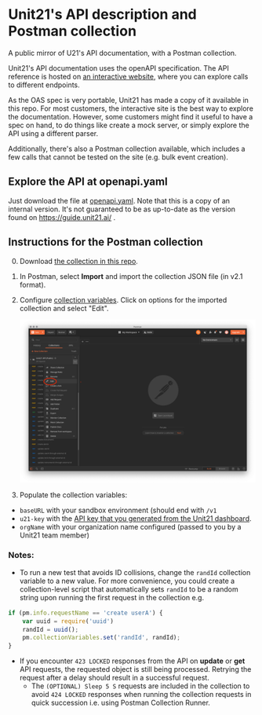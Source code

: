 # Unit21's API description and Postman collection

A public mirror of U21's API documentation, with a Postman collection.

Unit21's API documentation uses the openAPI specification.
The API reference is hosted on [an interactive website](https://guide.unit21.ai/reference),
where you can explore calls to different endpoints. 

As the OAS spec is very portable, Unit21 has made a copy of it available in this repo.
For most customers, the interactive site is the best way to explore the documentation.
However, some customers might find it useful to have a spec on hand, to do things like create a mock server, or simply explore the API using a different parser.

Additionally, there's also a Postman collection available, which includes a few calls that cannot be tested on the site (e.g. bulk event creation).

## Explore the API at openapi.yaml

Just download the file at [openapi.yaml](openapi.yaml).
Note that this is a copy of an internal version.
It's not guaranteed to be as up-to-date as the version found on https://guide.unit21.ai/ .

## Instructions for the Postman collection

0. Download [the collection in this repo](Unit21_internal_API.postman_collection.json).

1. In Postman, select **Import** and import the collection JSON file (in v2.1 format).

2. Configure [collection variables](https://learning.postman.com/docs/postman/variables-and-environments/variables/#defining-variables-in-scripts). Click on options for the imported collection and select "Edit".

    ![In the sidebar, click on edit](edit-variables.png)

3. Populate the collection variables:
  * `baseURL` with your sandbox environment (should end with `/v1`
  * `u21-key` with the [API key that you generated from the Unit21 dashboard](https://guide.unit21.ai/reference#authentication).
  * `orgName` with your organization name configured (passed to you by a Unit21 team member)

### Notes:

- To run a new test that avoids ID collisions, change the `randId` collection variable to a new value.
  For more convenience, you could create a collection-level script that automatically sets `randId` to be a random string upon running the first request in the collection e.g.

```jsx
if (pm.info.requestName == 'create userA') {
    var uuid = require('uuid')
    randId = uuid();
    pm.collectionVariables.set('randId', randId);
}
```

- If you encounter `423 LOCKED` responses from the API on **update** or **get** API requests,
  the requested object is still being processed. Retrying the request after a delay should result in a successful request.
    - The `(OPTIONAL) Sleep 5 S` requests are included in the collection
      to avoid `424 LOCKED` responses when running the collection requests in quick succession i.e. using Postman Collection Runner.
